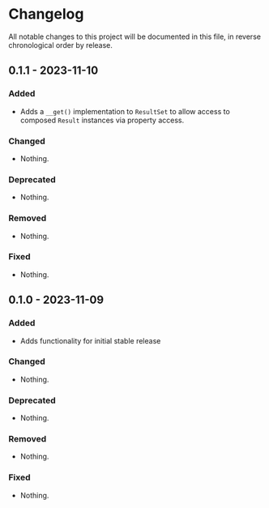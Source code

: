 # Changelog

All notable changes to this project will be documented in this file, in reverse chronological order by release.

## 0.1.1 - 2023-11-10

### Added

- Adds a `__get()` implementation to `ResultSet` to allow access to composed `Result` instances via property access.

### Changed

- Nothing.

### Deprecated

- Nothing.

### Removed

- Nothing.

### Fixed

- Nothing.

## 0.1.0 - 2023-11-09

### Added

- Adds functionality for initial stable release

### Changed

- Nothing.

### Deprecated

- Nothing.

### Removed

- Nothing.

### Fixed

- Nothing.
